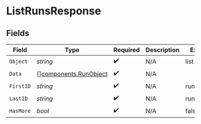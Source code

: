 # ListRunsResponse


## Fields

| Field                                                          | Type                                                           | Required                                                       | Description                                                    | Example                                                        |
| -------------------------------------------------------------- | -------------------------------------------------------------- | -------------------------------------------------------------- | -------------------------------------------------------------- | -------------------------------------------------------------- |
| `Object`                                                       | *string*                                                       | :heavy_check_mark:                                             | N/A                                                            | list                                                           |
| `Data`                                                         | [][components.RunObject](../../models/components/runobject.md) | :heavy_check_mark:                                             | N/A                                                            |                                                                |
| `FirstID`                                                      | *string*                                                       | :heavy_check_mark:                                             | N/A                                                            | run_abc123                                                     |
| `LastID`                                                       | *string*                                                       | :heavy_check_mark:                                             | N/A                                                            | run_abc456                                                     |
| `HasMore`                                                      | *bool*                                                         | :heavy_check_mark:                                             | N/A                                                            | false                                                          |